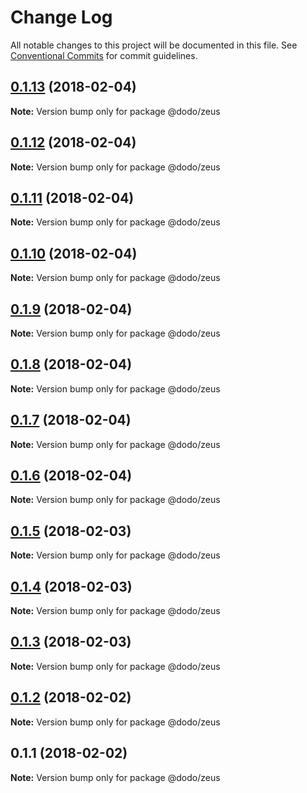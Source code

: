 # Change Log

All notable changes to this project will be documented in this file.
See [Conventional Commits](https://conventionalcommits.org) for commit guidelines.

<a name="0.1.13"></a>
## [0.1.13](https://bitbucket.isobaraustralia.com/scm/~adrian.bonnici/dodo-packages-monorepo/compare/@dodo/zeus@0.1.12...@dodo/zeus@0.1.13) (2018-02-04)




**Note:** Version bump only for package @dodo/zeus

<a name="0.1.12"></a>
## [0.1.12](https://bitbucket.isobaraustralia.com/scm/~adrian.bonnici/dodo-packages-monorepo/compare/@dodo/zeus@0.1.11...@dodo/zeus@0.1.12) (2018-02-04)




**Note:** Version bump only for package @dodo/zeus

<a name="0.1.11"></a>
## [0.1.11](https://bitbucket.isobaraustralia.com/scm/~adrian.bonnici/dodo-packages-monorepo/compare/@dodo/zeus@0.1.10...@dodo/zeus@0.1.11) (2018-02-04)




**Note:** Version bump only for package @dodo/zeus

<a name="0.1.10"></a>
## [0.1.10](https://bitbucket.isobaraustralia.com/scm/~adrian.bonnici/dodo-packages-monorepo/compare/@dodo/zeus@0.1.9...@dodo/zeus@0.1.10) (2018-02-04)




**Note:** Version bump only for package @dodo/zeus

<a name="0.1.9"></a>
## [0.1.9](https://bitbucket.isobaraustralia.com/scm/~adrian.bonnici/dodo-packages-monorepo/compare/@dodo/zeus@0.1.8...@dodo/zeus@0.1.9) (2018-02-04)




**Note:** Version bump only for package @dodo/zeus

<a name="0.1.8"></a>
## [0.1.8](https://bitbucket.isobaraustralia.com/scm/~adrian.bonnici/dodo-packages-monorepo/compare/@dodo/zeus@0.1.7...@dodo/zeus@0.1.8) (2018-02-04)




**Note:** Version bump only for package @dodo/zeus

<a name="0.1.7"></a>
## [0.1.7](https://bitbucket.isobaraustralia.com/scm/~adrian.bonnici/dodo-packages-monorepo/compare/@dodo/zeus@0.1.6...@dodo/zeus@0.1.7) (2018-02-04)




**Note:** Version bump only for package @dodo/zeus

<a name="0.1.6"></a>
## [0.1.6](https://bitbucket.isobaraustralia.com/scm/~adrian.bonnici/dodo-packages-monorepo/compare/@dodo/zeus@0.1.5...@dodo/zeus@0.1.6) (2018-02-04)




**Note:** Version bump only for package @dodo/zeus

<a name="0.1.5"></a>
## [0.1.5](https://bitbucket.isobaraustralia.com/scm/~adrian.bonnici/dodo-packages-monorepo/compare/@dodo/zeus@0.1.4...@dodo/zeus@0.1.5) (2018-02-03)




**Note:** Version bump only for package @dodo/zeus

<a name="0.1.4"></a>
## [0.1.4](https://bitbucket.isobaraustralia.com/scm/~adrian.bonnici/dodo-packages-monorepo/compare/@dodo/zeus@0.1.3...@dodo/zeus@0.1.4) (2018-02-03)




**Note:** Version bump only for package @dodo/zeus

<a name="0.1.3"></a>
## [0.1.3](https://bitbucket.isobaraustralia.com/scm/~adrian.bonnici/dodo-packages-monorepo/compare/@dodo/zeus@0.1.2...@dodo/zeus@0.1.3) (2018-02-03)




**Note:** Version bump only for package @dodo/zeus

<a name="0.1.2"></a>
## [0.1.2](https://bitbucket.isobaraustralia.com/scm/~adrian.bonnici/dodo-packages-monorepo/compare/@dodo/zeus@0.1.1...@dodo/zeus@0.1.2) (2018-02-02)




**Note:** Version bump only for package @dodo/zeus

<a name="0.1.1"></a>
## 0.1.1 (2018-02-02)




**Note:** Version bump only for package @dodo/zeus
